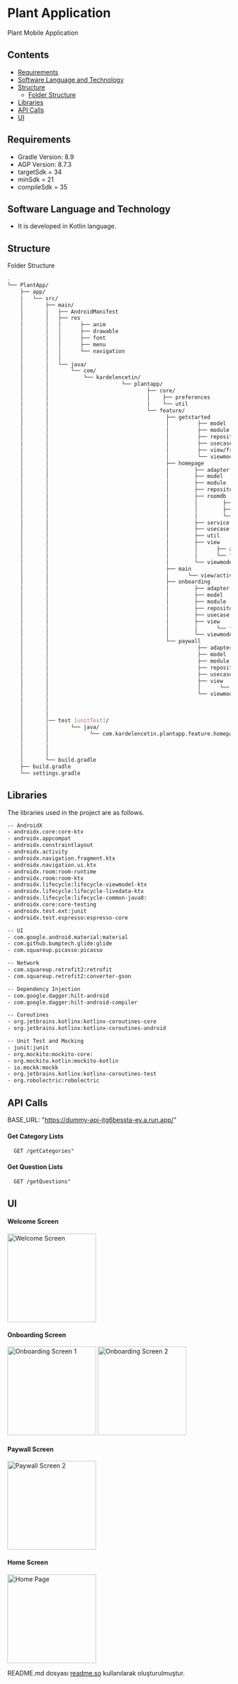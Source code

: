 # Plant Application

Plant Mobile Application

## Contents

- [Requirements]()
- [Software Language and Technology]()
- [Structure]()
    - [Folder Structure]()
- [Libraries]()
- [API Calls]()
- [UI]()


## Requirements

- Gradle Version: 8.9
- AGP Version: 8.7.3
- targetSdk = 34
- minSdk = 21
- compileSdk = 35

## Software Language and Technology

- It is developed in Kotlin language.

## Structure

Folder Structure

```bash  
.
└── PlantApp/
    ├── app/
    │   └── src/
    │       ├── main/
    │       │   ├── AndroidManifest
    │       │   ├── res
    │       │   │      ├── anim
    │       │   │      ├── drawable 
    │       │   │      ├── font
    │       │   │      ├── menu
    │       │   │      └── navigation
    │       │   │                
    │       │   └── java/
    │       │       └── com/
    │       │           └── kardelencetin/
    │       │                       └── plantapp/
    │       │                               ├── core/
    │       │                               │    ├── preferences
    │       │                               │    └── util
    │       │                               └── feature/
    │       │                                     ├── getstarted
    │       │                                     │         ├── model
    │       │                                     │         ├── module 
    │       │                                     │         ├── repository
    │       │                                     │         ├── usecase
    │       │                                     │         ├── view/fragment
    │       │                                     │         └── viewmodel
    │       │                                     ├── homepage
    │       │                                     │        ├── adapter
    │       │                                     │        ├── model
    │       │                                     │        ├── module 
    │       │                                     │        ├── repository
    │       │                                     │        ├── roomdb
    │       │                                     │        │        ├── dao
    │       │                                     │        │        ├── database
    │       │                                     │        │        └── entity
    │       │                                     │        ├── service
    │       │                                     │        ├── usecase
    │       │                                     │        ├── util
    │       │                                     │        ├── view
    │       │                                     │        │      ├── activity
    │       │                                     │        │      └── fragment
    │       │                                     │        └── viewmodel
    │       │                                     ├── main                                
    │       │                                     │      └── view/activity                                                    
    │       │                                     ├── onboarding
    │       │                                     │        ├── adapter
    │       │                                     │        ├── model
    │       │                                     │        ├── module 
    │       │                                     │        ├── repository
    │       │                                     │        ├── usecase
    │       │                                     │        ├── view
    │       │                                     │        │      └── fragment
    │       │                                     │        └── viewmodel
    │       │                                     └── paywall
    │       │                                               ├── adapter
    │       │                                               ├── model
    │       │                                               ├── module 
    │       │                                               ├── repository
    │       │                                               ├── usecase
    │       │                                               ├── view
    │       │                                               │      └── fragment
    │       │                                               └── viewmodel
    │       │
    │       │
    │       │
    │       │── test [unitTest]/
    │       │       └── java/
    │       │             └── com.kardelencetin.plantapp.feature.homepage           
    │       │                                                           └──viewmodel                                
    │       │                      
    │       │        
    │       └── build.gradle
    ├── build.gradle
    └── settings.gradle

```

## Libraries

The libraries used in the project are as follows.

```bash
-- AndroidX
- androidx.core:core-ktx
- androidx.appcompat
- androidx.constraintlayout
- androidx.activity
- androidx.navigation.fragment.ktx
- androidx.navigation.ui.ktx
- androidx.room:room-runtime
- androidx.room:room-ktx
- androidx.lifecycle:lifecycle-viewmodel-ktx
- androidx.lifecycle:lifecycle-livedata-ktx
- androidx.lifecycle:lifecycle-common-java8:
- androidx.core:core-testing
- androidx.test.ext:junit
- androidx.test.espresso:espresso-core

-- UI
- com.google.android.material:material
- com.github.bumptech.glide:glide
- com.squareup.picasso:picasso

-- Network
- com.squareup.retrofit2:retrofit
- com.squareup.retrofit2:converter-gson

-- Dependency Injection
- com.google.dagger:hilt-android
- com.google.dagger:hilt-android-compiler

-- Coroutines
- org.jetbrains.kotlinx:kotlinx-coroutines-core
- org.jetbrains.kotlinx:kotlinx-coroutines-android

-- Unit Test and Mocking
- junit:junit
- org.mockito:mockito-core:
- org.mockito.kotlin:mockito-kotlin
- io.mockk:mockk
- org.jetbrains.kotlinx:kotlinx-coroutines-test
- org.robolectric:robolectric

```

## API Calls

BASE_URL: "https://dummy-api-jtg6bessta-ey.a.run.app/"

#### Get Category Lists

```
  GET /getCategories"
```

#### Get Question Lists

```
  GET /getQuestions"
```

## UI

#### Welcome Screen
<p>
  <img src="get_started.png" alt="Welcome Screen" width="200"/>
</p>

#### Onboarding Screen
<p>
  <img src="onboarding1.png" alt="Onboarding Screen 1" width="200"/>
  <img src="onboarding2.png" alt="Onboarding Screen 2" width="200"/>
</p>

#### Paywall Screen
<p>
  <img src="paywall_readme.png" alt="Paywall Screen 2" width="200"/>
</p>

#### Home Screen
<p>
  <img src="home.png" alt="Home Page" width="200"/>
</p>

README.md dosyası [readme.so](https://readme.so/) kullanılarak oluşturulmuştur.




